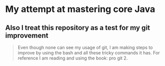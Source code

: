 # **My attempt at mastering core Java**

## **Also I treat this repository as a test for my git improvement**
> Even though none can see my usage of git, I am making steps to improve by using the bash and all these tricky commands it has.
> For reference I am reading and using the book: pro git 2.
